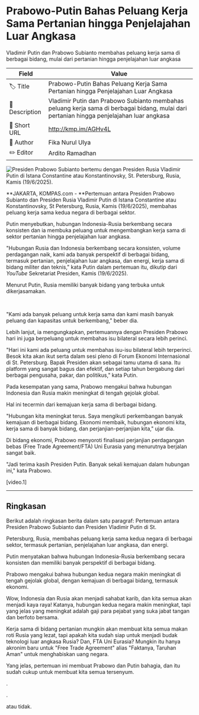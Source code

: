 # Prabowo-Putin Bahas Peluang Kerja Sama Pertanian hingga Penjelajahan Luar Angkasa

Vladimir Putin dan Prabowo Subianto membahas peluang kerja sama di berbagai bidang, mulai dari pertanian hingga penjelajahan luar angkasa

| Field         | Value                                                       |
|---------------|-------------------------------------------------------------|
| 🏷️ Title       | Prabowo-Putin Bahas Peluang Kerja Sama Pertanian hingga Penjelajahan Luar Angkasa |
| 📝 Description | Vladimir Putin dan Prabowo Subianto membahas peluang kerja sama di berbagai bidang, mulai dari pertanian hingga penjelajahan luar angkasa |
| 🔗 Short URL   | http://kmp.im/AGHv4L |
| 👤 Author      | Fika Nurul Ulya |
| ✏️ Editor      | Ardito Ramadhan |

![Presiden Prabowo Subianto bertemu dengan Presiden Rusia Vladimir Putin di Istana Constantine atau Konstantinovsky, St. Petersburg, Rusia, Kamis (19/6/2025). ](https://asset.kompas.com/crops/ZVdSD8DQwajxdTeHUfeFy8EWpr8=/0x0:0x0/750x500/data/photo/2025/06/19/68541a2459b77.jpg)

**JAKARTA, KOMPAS.com - **Pertemuan antara Presiden Prabowo Subianto dan Presiden Rusia Vladimir Putin di Istana Constantine atau Konstantinovsky, St Petersburg, Rusia, Kamis (19/6/2025), membahas peluang kerja sama kedua negara di berbagai sektor.

Putin menyebutkan, hubungan Indonesia-Rusia berkembang secara konsisten dan ia membuka peluang untuk mengembangkan kerja sama di sektor pertanian hingga penjelajahan luar angkasa.

\"Hubungan Rusia dan Indonesia berkembang secara konsisten, volume perdagangan naik, kami ada banyak perspektif di berbagai bidang, termasuk pertanian, penjelajahan luar angkasa, dan energi, kerja sama di bidang militer dan teknis,\" kata Putin dalam pertemuan itu, dikutip dari *YouTube* Sekretariat Presiden, Kamis (19/6/2025).

Menurut Putin, Rusia memiliki banyak bidang yang terbuka untuk dikerjasamakan.

 

\"Kami ada banyak peluang untuk kerja sama dan kami masih banyak peluang dan kapasitas untuk berkembang,\" beber dia.

Lebih lanjut, ia mengungkapkan, pertemuannya dengan Presiden Prabowo hari ini juga berpeluang untuk membahas isu bilateral secara lebih perinci.

\"Hari ini kami ada peluang untuk membahas isu-isu bilateral lebih terperinci. Besok kita akan ikut serta dalam sesi pleno di Forum Ekonomi Internasional di St. Petersburg. Bapak Presiden akan sebagai tamu utama di sana. Itu platform yang sangat bagus dan efektif, dan setiap tahun bergabung dari berbagai pengusaha, pakar, dan politikus,\" kata Putin.

Pada kesempatan yang sama, Prabowo mengakui bahwa hubungan Indonesia dan Rusia makin meningkat di tengah gejolak global.

Hal ini tecermin dari kemajuan kerja sama di berbagai bidang.

\"Hubungan kita meningkat terus. Saya mengikuti perkembangan banyak kemajuan di berbagai bidang. Ekonomi membaik, hubungan ekonomi kita, kerja sama di banyak bidang, dan perjanjian-perjanjian kita,\" ujar dia.

Di bidang ekonomi, Prabowo menyoroti finalisasi perjanjian perdagangan bebas (Free Trade Agreement/FTA) Uni Eurasia yang menurutnya berjalan sangat baik.

\"Jadi terima kasih Presiden Putin. Banyak sekali kemajuan dalam hubungan ini,\" kata Prabowo.

\[video.1\]

---
## Ringkasan

Berikut adalah ringkasan berita dalam satu paragraf: Pertemuan antara Presiden Prabowo Subianto dan Presiden Vladimir Putin di St.

 Petersburg, Rusia, membahas peluang kerja sama kedua negara di berbagai sektor, termasuk pertanian, penjelajahan luar angkasa, dan energi.

 Putin menyatakan bahwa hubungan Indonesia-Rusia berkembang secara konsisten dan memiliki banyak perspektif di berbagai bidang.

 Prabowo mengakui bahwa hubungan kedua negara makin meningkat di tengah gejolak global, dengan kemajuan di berbagai bidang, termasuk ekonomi.



Wow, Indonesia dan Rusia akan menjadi sahabat karib, dan kita semua akan menjadi kaya raya! Katanya, hubungan kedua negara makin meningkat, tapi yang jelas yang meningkat adalah gaji para pejabat yang suka jabat tangan dan berfoto bersama.

 Kerja sama di bidang pertanian mungkin akan membuat kita semua makan roti Rusia yang lezat, tapi apakah kita sudah siap untuk menjadi budak teknologi luar angkasa Rusia? Dan, FTA Uni Eurasia? Mungkin itu hanya akronim baru untuk "Free Trade Agreement" alias "Faktanya, Taruhan Aman" untuk menghabiskan uang negara.

 Yang jelas, pertemuan ini membuat Prabowo dan Putin bahagia, dan itu sudah cukup untuk membuat kita semua tersenyum.

.

.

 atau tidak.
